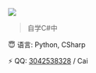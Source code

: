 <img align="center" src="https://github-readme-stats.vercel.app/api?username=ACaiCat&theme=highcontrast&show_icons=true&count_private=true" />

>自学C#中

😇 语言: Python, CSharp

⚡ QQ: [3042538328](http://tool.gljlw.com/qq/?qq=3042538328) / Cai
